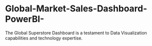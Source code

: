 # Global-Market-Sales-Dashboard-PowerBI-
The Global Superstore Dashboard is a testament to Data Visualization capabilities and technology expertise.
